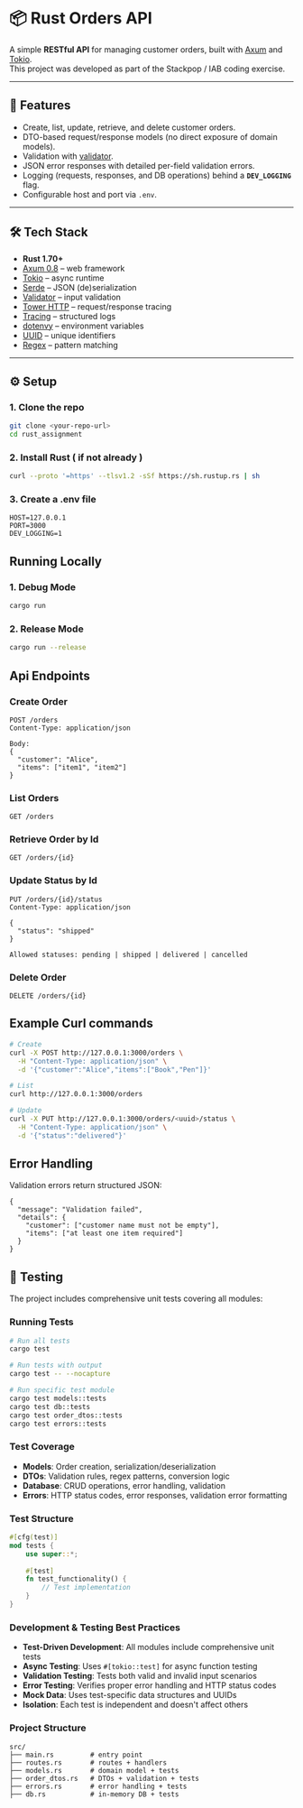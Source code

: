# 📦 Rust Orders API

A simple **RESTful API** for managing customer orders, built with [Axum](https://github.com/tokio-rs/axum) and [Tokio](https://tokio.rs/).  
This project was developed as part of the Stackpop / IAB coding exercise.

---

## 🚀 Features
- Create, list, update, retrieve, and delete customer orders.
- DTO-based request/response models (no direct exposure of domain models).
- Validation with [validator](https://crates.io/crates/validator).
- JSON error responses with detailed per-field validation errors.
- Logging (requests, responses, and DB operations) behind a **`DEV_LOGGING`** flag.
- Configurable host and port via `.env`.

---

## 🛠️ Tech Stack
- **Rust 1.70+**
- [Axum 0.8](https://crates.io/crates/axum) – web framework  
- [Tokio](https://crates.io/crates/tokio) – async runtime  
- [Serde](https://crates.io/crates/serde) – JSON (de)serialization  
- [Validator](https://crates.io/crates/validator) – input validation  
- [Tower HTTP](https://crates.io/crates/tower-http) – request/response tracing  
- [Tracing](https://crates.io/crates/tracing) – structured logs  
- [dotenvy](https://crates.io/crates/dotenvy) – environment variables
- [UUID](https://crates.io/crates/uuid) – unique identifiers
- [Regex](https://crates.io/crates/regex) – pattern matching  

---

## ⚙️ Setup

### 1. Clone the repo
```bash
git clone <your-repo-url>
cd rust_assignment
```

### 2. Install Rust ( if not already )
```bash
curl --proto '=https' --tlsv1.2 -sSf https://sh.rustup.rs | sh
```

### 3. Create a .env file
```
HOST=127.0.0.1
PORT=3000
DEV_LOGGING=1
```

## Running Locally

### 1. Debug Mode
```bash
cargo run
```

### 2. Release Mode
```bash
cargo run --release
```

## Api Endpoints

### Create Order
```
POST /orders
Content-Type: application/json

Body:
{
  "customer": "Alice",
  "items": ["item1", "item2"]
}
```

### List Orders
```
GET /orders
```

### Retrieve Order by Id
```
GET /orders/{id}
```

### Update Status by Id
```
PUT /orders/{id}/status
Content-Type: application/json

{
  "status": "shipped"
}

Allowed statuses: pending | shipped | delivered | cancelled
```

### Delete Order
```
DELETE /orders/{id}
```


## Example Curl commands
```bash 
# Create
curl -X POST http://127.0.0.1:3000/orders \
  -H "Content-Type: application/json" \
  -d '{"customer":"Alice","items":["Book","Pen"]}'

# List
curl http://127.0.0.1:3000/orders

# Update
curl -X PUT http://127.0.0.1:3000/orders/<uuid>/status \
  -H "Content-Type: application/json" \
  -d '{"status":"delivered"}'
```

## Error Handling
Validation errors return structured JSON:

```
{
  "message": "Validation failed",
  "details": {
    "customer": ["customer name must not be empty"],
    "items": ["at least one item required"]
  }
}
```

## 🧪 Testing

The project includes comprehensive unit tests covering all modules:

### Running Tests
```bash
# Run all tests
cargo test

# Run tests with output
cargo test -- --nocapture

# Run specific test module
cargo test models::tests
cargo test db::tests
cargo test order_dtos::tests
cargo test errors::tests
```

### Test Coverage
- **Models**: Order creation, serialization/deserialization
- **DTOs**: Validation rules, regex patterns, conversion logic
- **Database**: CRUD operations, error handling, validation
- **Errors**: HTTP status codes, error responses, validation error formatting

### Test Structure
```rust
#[cfg(test)]
mod tests {
    use super::*;
    
    #[test]
    fn test_functionality() {
        // Test implementation
    }
}
```

### Development & Testing Best Practices
- **Test-Driven Development**: All modules include comprehensive unit tests
- **Async Testing**: Uses `#[tokio::test]` for async function testing
- **Validation Testing**: Tests both valid and invalid input scenarios
- **Error Testing**: Verifies proper error handling and HTTP status codes
- **Mock Data**: Uses test-specific data structures and UUIDs
- **Isolation**: Each test is independent and doesn't affect others

### Project Structure
```
src/
├── main.rs         # entry point
├── routes.rs       # routes + handlers
├── models.rs       # domain model + tests
├── order_dtos.rs   # DTOs + validation + tests
├── errors.rs       # error handling + tests
├── db.rs           # in-memory DB + tests
```



